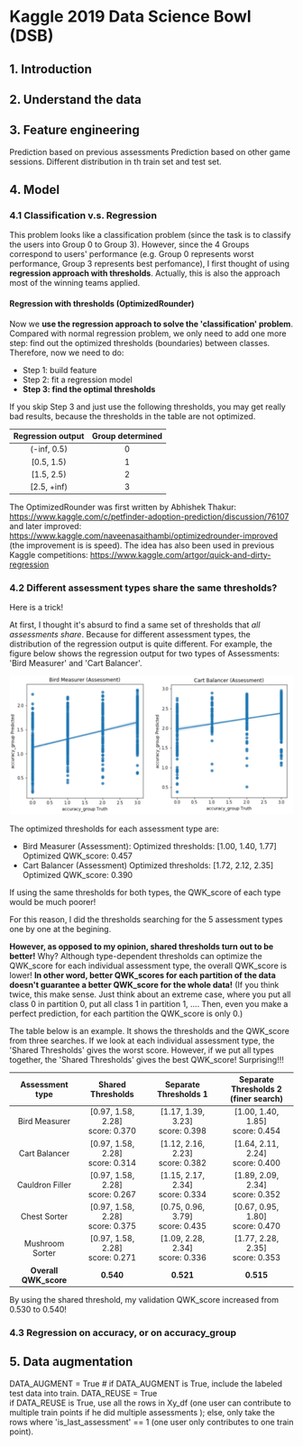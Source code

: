 # Kaggle 2019 Data Science Bowl (DSB)

## 1. Introduction

## 2. Understand the data

## 3. Feature engineering

Prediction based on previous assessments
Prediction based on other game sessions.
Different distribution in th train set and test set.

## 4. Model

### 4.1 Classification v.s. Regression

This problem looks like a classification problem (since the task is to classify the users into Group 0 to Group 3). However, since the 4 Groups correspond to users' performance (e.g. Group 0 represents worst performance, Group 3 represents best perfomance), I first thought of using **regression approach with thresholds**. Actually, this is also the approach most of the winning teams applied.

#### Regression with thresholds (OptimizedRounder)
Now we **use the regression approach to solve the 'classification' problem**. Compared with normal regression problem, we only need to add one more step: find out the optimized thresholds (boundaries) between classes. Therefore, now we need to do:
- Step 1: build feature
- Step 2: fit a regression model
- **Step 3: find the optimal thresholds**

If you skip Step 3 and just use the following thresholds, you may get really bad results, because the thresholds in the table are not optimized.

|  Regression output | Group determined  | 
|:----------:|:-----:|
| (-inf, 0.5) |   0   |
| [0.5, 1.5)  |   1   |
| [1.5, 2.5)  |   2   |
| [2.5, +inf) |   3   |

The OptimizedRounder was first written by Abhishek Thakur: 
https://www.kaggle.com/c/petfinder-adoption-prediction/discussion/76107 
and later improved: 
https://www.kaggle.com/naveenasaithambi/optimizedrounder-improved (the improvement is is speed).
The idea has also been used in previous Kaggle competitions:
https://www.kaggle.com/artgor/quick-and-dirty-regression


### 4.2 Different assessment types share the same thresholds?

Here is a trick!

At first, I thought it's absurd to find a same set of thresholds that *all assessments share*. Because for different assessment types, the distribution of the regression output is quite different. For example, the figure below shows the regression output for two types of Assessments: 'Bird Measurer' and 'Cart Balancer'.

![](2020-02-17-23-00-48.png)

The optimized thresholds for each assessment type are:

- Bird Measurer (Assessment): 
     Optimized thresholds: [1.00, 1.40, 1.77]
     Optimized QWK_score: 0.457
- Cart Balancer (Assessment)
    Optimized thresholds: [1.72, 2.12, 2.35]
    Optimized QWK_score: 0.390

If using the same thresholds for both types, the QWK_score of each type would be much poorer!

For this reason, I did the thresholds searching for the 5 assessment types one by one at the begining. 

**However, as opposed to my opinion, shared thresholds turn out to be better!**  Why? Although type-dependent thresholds can optimize the QWK_score for each individual assessment type, the overall QWK_score is lower! **In other word, better QWK_scores for each partition of the data doesn't guarantee a better QWK_score for the whole data!** (If you think twice, this make sense. Just think about an extreme case, where you put all class 0 in partition 0, put all class 1 in partition 1, .... Then, even you make a perfect prediction, for each partition the QWK_score is only 0.)

The table below is an example. It shows the thresholds and the QWK_score from three searches. If we look at each individual assessment type, the 'Shared Thresholds' gives the worst score. However, if we put all types together, the 'Shared Thresholds' gives the best QWK_score! Surprising!!!

| Assessment type |  Shared Thresholds |  Separate Thresholds 1  | Separate Thresholds 2 <br> (finer search)  | 
|:----------:|:----------:|:-----:|:-----:|
|Bird Measurer    | [0.97, 1.58, 2.28] <br> score: 0.370 | [1.17, 1.39, 3.23] <br> score: 0.398 | [1.00, 1.40, 1.85]  <br> score: 0.454  |
|Cart Balancer    | [0.97, 1.58, 2.28] <br> score: 0.314 | [1.12, 2.16, 2.23] <br> score: 0.382 | [1.64, 2.11, 2.24]  <br> score: 0.400  |
|Cauldron Filler  | [0.97, 1.58, 2.28] <br> score: 0.267 | [1.15, 2.17, 2.34] <br> score: 0.334 | [1.89, 2.09, 2.34]  <br> score: 0.352  |
|Chest Sorter     | [0.97, 1.58, 2.28] <br> score: 0.375 | [0.75, 0.96, 3.79] <br> score: 0.435 | [0.67, 0.95, 1.80]  <br> score: 0.470  |
|Mushroom Sorter  | [0.97, 1.58, 2.28] <br> score: 0.271 | [1.09, 2.28, 2.34] <br> score: 0.336 | [1.77, 2.28, 2.35]  <br> score: 0.353  |
|**Overall QWK_score**|  **0.540**  |  **0.521** |   **0.515**  |

By using the shared threshold, my validation QWK_score increased from 0.530 to 0.540!


### 4.3 Regression on accuracy, or on accuracy_group


## 5. Data augmentation

DATA_AUGMENT = True  # if DATA_AUGMENT is True, include the labeled test data into train.
DATA_REUSE = True  
if DATA_REUSE is True, use all the rows in Xy_df 
    (one user can contribute to multiple train points if he did multiple assessments ); 
else, only take the rows where 'is_last_assessment' == 1
    (one user only contributes to one train point). 


